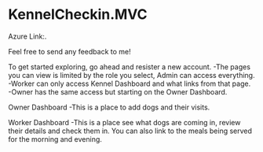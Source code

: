 # KennelCheckin.MVC

Azure Link:.

Feel free to send any feedback to me!

To get started exploring, go ahead and resister a new account.
-The pages you can view is limited by the role you select, Admin can access everything.
-Worker can only access Kennel Dashboard and what links from that page.
-Owner has the same access but starting on the Owner Dashboard.

Owner Dashboard
-This is a place to add dogs and their visits.

Worker Dashboard
-This is a place see what dogs are coming in, review their details and check them in. You can also link
to the meals being served for the morning and evening.
